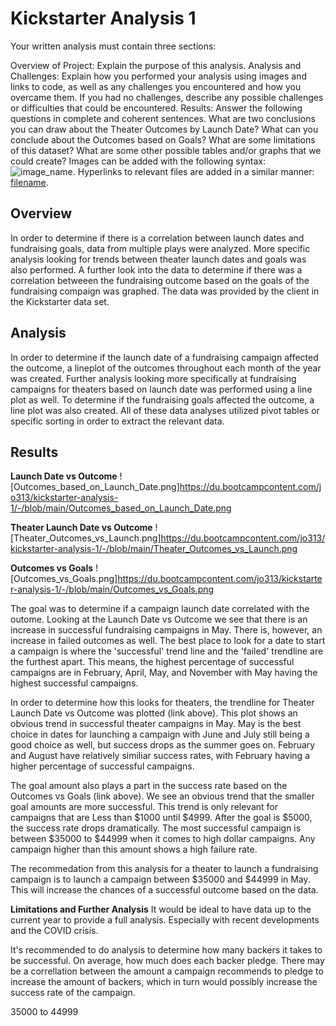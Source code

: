 # Kickstarter Analysis 1

Your written analysis must contain three sections:

Overview of Project: Explain the purpose of this analysis.
Analysis and Challenges: Explain how you performed your analysis using images and links to code, as well as any challenges you encountered and how you overcame them. If you had no challenges, describe any possible challenges or difficulties that could be encountered.
Results: Answer the following questions in complete and coherent sentences.
What are two conclusions you can draw about the Theater Outcomes by Launch Date?
What can you conclude about the Outcomes based on Goals?
What are some limitations of this dataset?
What are some other possible tables and/or graphs that we could create?
Images can be added with the following syntax: ![image_name](path/to/image_name.png).
Hyperlinks to relevant files are  added in a similar manner: [filename](path/to/filename.xlxs).

## Overview
In order to determine if there is a correlation between launch dates and fundraising goals, data from multiple plays were analyzed. More specific analysis looking for trends between theater launch dates and goals was also performed. A further look into the data to determine if there was a correlation betweeen the fundraising outcome based on the goals of the fundraising compaign was graphed. The data was provided by the client in the Kickstarter data set.  

## Analysis
In order to determine if the launch date of a fundraising campaign affected the outcome, a lineplot of the outcomes throughout each month of the year was created. Further analysis looking more specifically at fundraising campaigns for theaters based on launch date was performed using a line plot as well. To determine if the fundraising goals affected the outcome, a line plot was also created. All of these data analyses utilized pivot tables or specific sorting in order to extract the relevant data. 

## Results

**Launch Date vs Outcome**
![Outcomes_based_on_Launch_Date.png]https://du.bootcampcontent.com/jo313/kickstarter-analysis-1/-/blob/main/Outcomes_based_on_Launch_Date.png

**Theater Launch Date vs Outcome**
![Theater_Outcomes_vs_Launch.png]https://du.bootcampcontent.com/jo313/kickstarter-analysis-1/-/blob/main/Theater_Outcomes_vs_Launch.png

**Outcomes vs Goals**
![Outcomes_vs_Goals.png]https://du.bootcampcontent.com/jo313/kickstarter-analysis-1/-/blob/main/Outcomes_vs_Goals.png


The goal was to determine if a campaign launch date correlated with the outome. Looking at the Launch Date vs Outcome we see that there is an increase in successful fundraising campaigns in May. There is, however, an increase in failed outcomes as well. The best place to look for a date to start a campaign is where the 'successful' trend line and the 'failed' trendline are the furthest apart. This means, the highest percentage of successful campaigns are in February,  April, May, and November with May having the highest successful campaigns.

In order to determine how this looks for theaters, the trendline for Theater Launch Date vs Outcome was plotted (link above). This plot shows an obvious trend in successful theater campaigns in May. May is the best choice in dates for launching a campaign with June and July still being a good choice as well, but success drops as the summer goes on. February and August have relatively similiar success rates, with February having a higher percentage of successful campaigns.

The goal amount also plays a part in the success rate based on the Outcomes vs Goals (link above). We see an obvious trend that the smaller goal amounts are more successful. This trend is only relevant for campaigns that are Less than $1000 until $4999. After the goal is $5000, the success rate drops dramatically. The most successful campaign is between $35000 to $44999 when it comes to high dollar campaigns. Any campaign higher than this amount shows a high failure rate. 

The recommedation from this analysis for a theater to launch a fundraising campaign is to launch a campaign between $35000 and $44999 in May. This will increase the chances of a successful outcome based on the data. 

**Limitations and Further Analysis**
It would be ideal to have data up to the current year to provide a full analysis. Especially with recent developments and the COVID crisis.

It's recommended to do analysis to determine how many backers it takes to be successful. On average, how much does each backer pledge. There may be a correllation between the amount a campaign recommends to pledge to increase the amount of backers, which in turn would possibly increase the success rate of the campaign. 



35000 to 44999










